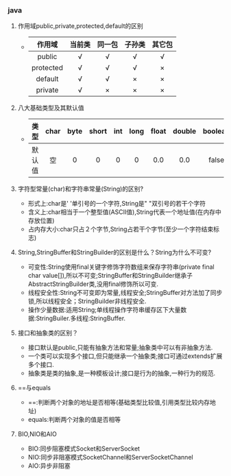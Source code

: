 ### java

1. 作用域public,private,protected,default的区别
   
   * |  作用域   | 当前类 | 同一包 | 子孙类 | 其它包 |
     | :-------: | :----: | :----: | :----: | :----: |
     |  public   |   √    |   √    |   √    |   √    |
     | protected |   √    |   √    |   √    |   ×    |
     |  default  |   √    |   √    |   ×    |   ×    |
     |  private  |   √    |   ×    |   ×    |   ×    |
   
2. 八大基础类型及其默认值

   * |  类型  | char | byte | short | int  | long | float | double | boolean |
     | :----: | :--: | :--: | :---: | :--: | :--: | :---: | :----: | :-----: |
     | 默认值 |  空  |  0   |   0   |  0   |  0   |  0.0  |  0.0   |  false  |

3. 字符型常量(char)和字符串常量(String)的区别?

   * 形式上:char是' '单引号的一个字符,String是" "双引号的若干个字符
   * 含义上:char相当于一个整型值(ASCII值),String代表一个地址值(在内存中存放位置)
   * 占内存大小:char只占２个字节,String占若干个字节(至少一个字符结束标志)

4. String,StringBuffer和StringBuilder的区别是什么？String为什么不可变?

   * 可变性:String使用final关键字修饰字符数组来保存字符串(private final char value[]),所以不可变;StringBuffer和StringBuilder继承子AbstractStringBuilder类,没用final修饰所以可变.
   * 线程安全性:String不可变即为常量,线程安全;StringBuffer对方法加了同步锁,所以线程安全；StringBuilder非线程安全.
   * 操作少量数据:适用String;单线程操作字符串缓存区下大量数据:StringBuiler.多线程:StringBuffer.

5. 接口和抽象类的区别？

   * 接口默认是public,只能有抽象方法和常量;抽象类中可以有非抽象方法.
   * 一个类可以实现多个接口,但只能继承一个抽象类;接口可通过extends扩展多个接口.
   * 抽象类是类的抽象,是一种模板设计;接口是行为的抽象,一种行为的规范.

6. ==与equals

   * ==:判断两个对象的地址是否相等(基础类型比较值,引用类型比较内存地址)
   * equals:判断两个对象的值是否相等

7. BIO,NIO和AIO

   * BIO:同步阻塞模式Socket和ServerSocket
   * NIO:同步非阻塞模式SocketChannel和ServerSocketChannel
   * AIO:异步非阻塞

